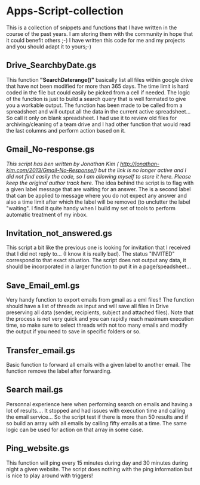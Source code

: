 # Apps-Script-collection

This is a collection of snippets and functions that I have written in the course of the past years. I am storing them with the community in hope that it could benefit others ;-)
I have written this code for me and my projects and you should adapt it to yours;-)

## Drive_SearchbyDate.gs
This function **"SearchDaterange()"** basically list all files within google drive that have not been modified for more than 365 days. The time limit is hard coded in the file but could easily be picked from a cell if needed.
The logic of the function is just to build a search query that is well formated to give you a workable output.
The function has been made to be called from a spreadsheet and will output all the data in the current active spreadsheet... So call it only on blank spreadsheet.
I had use it to review old files for archiving/cleaning of a team drive and I had other function that would read the last columns and perform action based on it.


## Gmail_No-response.gs
*This script has ben written by Jonathan Kim ( http://jonathan-kim.com/2013/Gmail-No-Response/) but the link is no longer active and I did not find easily the code, so I am allowing myself to store it here. Please keep the original author track here.*
The idea behind the script is to flag with a given label message that are waiting for an answer. The is a second label that can be applied to message where you do not expect any answer and also a time limit after which the label will be removed (to unclutter the label "waiting". I find it quite handy when I build my set of tools to perform automatic treatment of my inbox.

## Invitation_not_answered.gs
This script a bit like the previous one is looking for invitation that I received that I did not reply to... (I know it is really bad). The status "INVITED" correspond to that exact situation. The script does not output any data, it should be incorporated in a larger function to put it in a page/speadsheet...

## Save_Email_eml.gs
Very handy function to export emails from gmail as a eml files!!
The function should have a list of threads as input and will save all files in Drive preserving all data (sender, recipients, subject and attached files). Note that the process is not very quick and you can rapidly reach maximum execution time, so make sure to select threads with not too many emails and modify the output if you need to save in specific folders or so.

## Transfer_email.gs
Basic function to forward all emails with a given label to another email. The function remove the label after forwarding.

## Search mail.gs
Personnal experience here when performing search on emails and having a lot of results.... It stopped and had issues with execution time and calling the email service...
So the script test if there is more than 50 results and if so build an array with all emails by calling fifty emails at a time.
The same logic can be used for action on that array in some case.

## Ping_website.gs
This function will ping every 15 minutes during day and 30 minutes during night a given website. The script does nothing with the ping information but is nice to play around with triggers!



